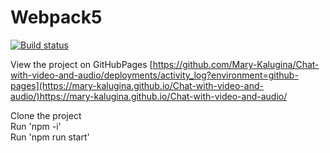 # Webpack5

[![Build status](https://ci.appveyor.com/api/projects/status/guubbdfn3k3cagq0?svg=true)](https://ci.appveyor.com/project/Mary-Kalugina/chat-with-video-and-audio)

View the project on GitHubPages [https://github.com/Mary-Kalugina/Chat-with-video-and-audio/deployments/activity_log?environment=github-pages](https://mary-kalugina.github.io/Chat-with-video-and-audio/)https://mary-kalugina.github.io/Chat-with-video-and-audio/

Clone the project<br>
Run 'npm -i'<br>
Run 'npm run start'

